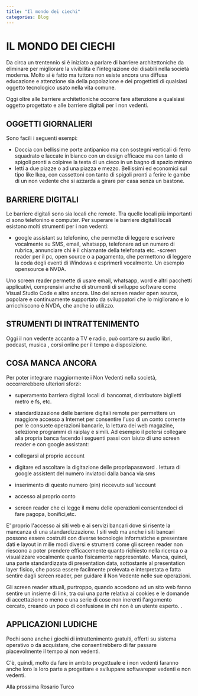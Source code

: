 ```yaml
---
title: "Il mondo dei ciechi"
categories: Blog
---
```


# IL MONDO DEI CIECHI

Da circa un trentennio si è iniziato a parlare di barriere architettoniche da eliminare per migliorare la vivibilità e l'integrazione dei disabili nella società moderna. Molto si è fatto ma tuttora non esiste ancora una diffusa educazione e attenzione sia della popolazione e dei progettisti di qualsiasi oggetto tecnologico usato nella vita comune.

Oggi oltre alle barriere architettoniche occorre fare attenzione a qualsiasi oggetto progettato e alle barriere digitali per i non vedenti.

## OGGETTI GIORNALIERI

Sono facili i seguenti esempi:

- Doccia con bellissime porte antipanico ma con sostegni verticali di ferro squadrato e laccate in bianco con un design efficace ma con tanto di spigoli pronti a colpiree la testa di un cieco in un bagno di spazio minimo
- letti a due piazze o ad una piazza e mezzo. Bellissimi ed economici sul tipo like Ikea, con cassettoni con tanto di spigoli pronti a ferire le gambe di un non vedente che si azzarda a girare per casa senza un bastone.

## BARRIERE DIGITALI

Le barriere digitali sono sia locali che remote. Tra quelle locali più importanti ci sono telefonino e computer.
Per superare le barriere digitali locali esistono molti strumenti per i non vedenti:

- google assistant su telefonino, che permette di leggere e scrivere vocalmente su SMS, email, whatsapp, telefonare ad un numero di rubrica, annunciare chi è il chiamante della telefonata etc.
  -screen reader per il pc, open source o a pagamento, che permettono di leggere la coda degli eventi di Windows e esprimerli vocalmente. Un esempio opensource è NVDA.

Uno screen reader permette di usare email, whatsapp, word e altri pacchetti applicativi, comprensivi anche di strumenti di sviluppo software come Visual Studio Code e altro ancora.
Uno dei screen reader open source, popolare e continuamente supportato da sviluppatori che lo migliorano e lo arricchiscono è NVDA, che anche io utilizzo.

## STRUMENTI DI INTRATTENIMENTO

Oggi il non vedente accanto a TV e radio, può contare su audio libri, podcast, musica , corsi online per il tempo a disposizione.

## COSA MANCA ANCORA

Per poter integrare maggiormente i Non Vedenti nella società, occorrerebbero ulteriori sforzi:

- superamento barriera digitali locali di bancomat, distributore biglietti metro e fs, etc.
- standardizzazione delle barriere digitali remote per permettere un maggiore accesso a Internet per consentire l'uso di un conto corrente per le consuete operazioni bancarie, la lettura dei web magazine, selezione programmi di raiplay e simili.
  Ad esempio il potersi collegare alla propria banca facendo i seguenti passi con laiuto di uno screen reader e con google assistant:
- collegarsi al proprio account
- digitare ed ascoltare la digitazione delle propriapassword
  . lettura di google assistent del numero inviatoci dalla banca via sms
- inserimento di questo numero (pin) riccevuto sull'account
- accesso al proprio conto

- screen reader che ci legge il menu delle operazioni consentendoci di fare pagopa, bonifici,etc.

E' proprio l'accesso ai siti web e ai servizi bancari dove si risente la mancanza di una standardizzazione. I siti web ma anche i siti bancari possono essere costruiti con diverse tecnologie informatiche e presentare dati e layout in mille modi diversi e strumenti come gli screen reader non riescono a poter prendere efficacemente quanto richiesto nella ricerca o a visualizzare vocalmente quanto fisicamente rappresentato.
Manca, quindi, una parte standardizzata di presentation data, sottostante al presentation layer fisico, che possa essere facilmente prelevata e interpretata e fatta sentire dagli screen reader, per guidare il Non Vedente nelle sue operazioni.

Gli screen reader attuali, purtroppo, quando accedono ad un sito web fanno sentire un insieme di link, tra cui una parte relativa ai cookies e le domande di accettazione o meno e una serie di cose non inerenti l'argomento cercato, creando un poco di confusione in chi non è un utente esperto. .

## APPLICAZIONI LUDICHE

Pochi sono anche i giochi di intrattenimento gratuiti, offerti su sistema operativo o da acquistare, che consentirebbero di far passare piacevolmente il tempo ai non vedenti.

C'è, quindi, molto da fare in ambito progettuale e i non vedenti faranno anche loro la loro parte a progettare e sviluppare softwareper vedenti e non vedenti.

Alla prossima
Rosario Turco
